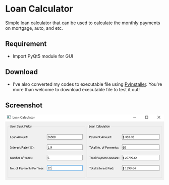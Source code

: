 # Loan Calculator
Simple loan calculator that can be used to calculate the monthly payments on mortgage, auto, and etc.

## Requirement
- Import PyQt5 module for GUI


## Download
- I've also converted my codes to executable file using [PyInstaller](http://www.pyinstaller.org/). You're more than welcome to download executable file to test it out!


## Screenshot
![Alt Text](https://github.com/choia/loan-calculator/blob/master/Loan_calculator_sc.png?raw=true)
